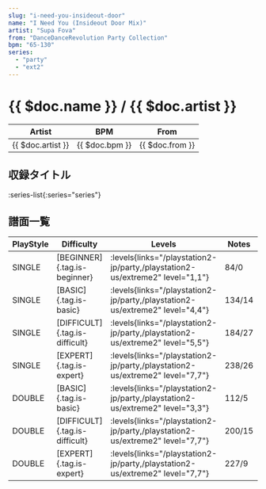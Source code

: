 ```yaml
---
slug: "i-need-you-insideout-door"
name: "I Need You (Insideout Door Mix)"
artist: "Supa Fova"
from: "DanceDanceRevolution Party Collection"
bpm: "65-130"
series:
  - "party"
  - "ext2"
---
```


# {{ $doc.name }} / {{ $doc.artist }}

|Artist|BPM|From|
|------|---|----|
|{{ $doc.artist }}|{{ $doc.bpm }}|{{ $doc.from }}|

## 収録タイトル

:series-list{:series="series"}

## 譜面一覧

|PlayStyle|Difficulty|Levels|Notes|Movie|
|---------|----------|------|-----|-----|
|SINGLE|[BEGINNER]{.tag.is-beginner}| :levels{links="/playstation2-jp/party,/playstation2-us/extreme2" level="1,1"}|84/0||
|SINGLE|[BASIC]{.tag.is-basic}| :levels{links="/playstation2-jp/party,/playstation2-us/extreme2" level="4,4"}|134/14||
|SINGLE|[DIFFICULT]{.tag.is-difficult}| :levels{links="/playstation2-jp/party,/playstation2-us/extreme2" level="5,5"}|184/27||
|SINGLE|[EXPERT]{.tag.is-expert}| :levels{links="/playstation2-jp/party,/playstation2-us/extreme2" level="7,7"}|238/26||
|DOUBLE|[BASIC]{.tag.is-basic}| :levels{links="/playstation2-jp/party,/playstation2-us/extreme2" level="3,3"}|112/5||
|DOUBLE|[DIFFICULT]{.tag.is-difficult}| :levels{links="/playstation2-jp/party,/playstation2-us/extreme2" level="7,7"}|200/15||
|DOUBLE|[EXPERT]{.tag.is-expert}| :levels{links="/playstation2-jp/party,/playstation2-us/extreme2" level="7,7"}|227/9||
